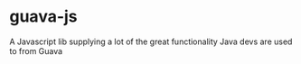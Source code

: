 # guava-js
A Javascript lib supplying a lot of the great functionality Java devs are used to from Guava
